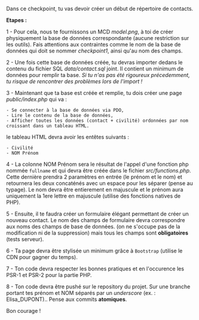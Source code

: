 Dans ce checkpoint, tu vas devoir créer un début de répertoire de contacts.

**Etapes :**

1 - Pour cela, nous te fournissons un MCD *model.png*, à toi de créer physiquement la base de données correspondante (aucune restriction sur les outils).
Fais attentions aux contraintes comme le nom de la base de données qui doit se nommer *checkpoint1*, ainsi qu'au nom des champs.

2 - Une fois cette base de données créée, tu devras importer dedans le contenu du fichier SQL *data/contact.sql* joint. 
Il contient un minimum de données pour remplir ta base. *Si tu n'as pas été rigoureux précedemment, tu risque de rencontrer des problèmes lors de l'import !*

3 - Maintenant que ta base est créée et remplie, tu dois créer une page *public/index.php* qui va :

    - Se connecter à la base de données via PDO,
    - Lire le contenu de la base de données,
    - Afficher toutes les données (contact + civilité) ordonnées par nom croissant dans un tableau HTML.

le tableau HTML devra avoir les entêtes suivants : 

    - Civilité
    - NOM Prénom

4 - La colonne NOM Prénom sera le résultat de l'appel d'une fonction php nommée `fullname` et qui devra être créée dans le fichier *src/functions.php*. 
Cette dernière prendra 2 paramètres en entrée (le prénom et le nom) et retournera les deux concaténés avec un espace
pour les séparer (pense au typage). Le nom devra être entierement en majuscule et le prénom aura uniquement la 1ere lettre en majuscule (utilise des fonctions natives de PHP).

5 - Ensuite, il te faudra créer un formulaire élégant permettant de créer un nouveau contact. Le nom des champs de formulaire 
devra correspondre aux noms des champs de base de données.
(on ne s'occupe pas de la modification ni de la suppression) mais tous les champs sont **obligatoires** (tests serveur).

6 - Ta page devra être stylisée un minimum grâce à `Bootstrap` (utilise le CDN pour gagner du temps).

7 - Ton code devra respecter les bonnes pratiques et en l'occurence les PSR-1 et PSR-2 pour la partie PHP.

8 - Ton code devra être pushé sur le repository du projet. Sur une branche portant tes prénom et NOM séparés par un *underscore* (ex. : Elisa_DUPONT).. Pense aux commits **atomiques**.

Bon courage ! 
